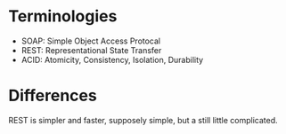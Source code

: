 # Terminologies

* SOAP: Simple Object Access Protocal
* REST: Representational State Transfer
* ACID: Atomicity, Consistency, Isolation, Durability

# Differences

REST is simpler and faster, supposely simple, but a still little complicated.
